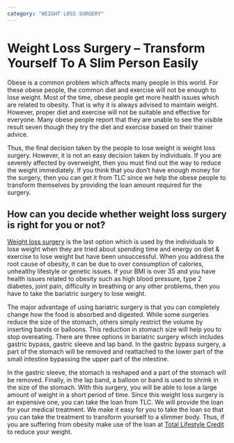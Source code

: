 ```yaml
---
category: "WEIGHT LOSS SURGERY"
---
```


# Weight Loss Surgery – Transform Yourself To A Slim Person Easily

Obese is a common problem which affects many people in this world. For these obese people, the common diet and exercise will not be enough to lose weight. Most of the time, obese people get more health issues which are related to obesity. That is why it is always advised to maintain weight. However, proper diet and exercise will not be suitable and effective for everyone. Many obese people report that they are unable to see the visible result seven though they try the diet and exercise based on their trainer advice.

Thus, the final decision taken by the people to lose weight is weight loss surgery. However, it is not an easy decision taken by individuals. If you are severely affected by overweight, then you must find out the way to reduce the weight immediately. If you think that you don’t have enough money for the surgery, then you can get it from TLC since we help the obese people to transform themselves by providing the loan amount required for the surgery.

## How can you decide whether weight loss surgery is right for you or not?

[Weight loss surgery](https://tlc.com.au/weight-loss-surgery-harmonal-changes/) is the last option which is used by the individuals to lose weight when they are tried about spending time and energy on diet & exercise to lose weight but have been unsuccessful. When you address the root cause of obesity, it can be due to over consumption of calories, unhealthy lifestyle or genetic issues. If your BMI is over 35 and you have health issues related to obesity such as high blood pressure, type 2 diabetes, joint pain, difficulty in breathing or any other problems, then you have to take the bariatric surgery to lose weight.

The major advantage of using bariatric surgery is that you can completely change how the food is absorbed and digested. While some surgeries reduce the size of the stomach, others simply restrict the volume by inserting bands or balloons. This reduction in stomach size will help you to stop overeating. There are three options in bariatric surgery which includes gastric bypass, gastric sleeve and lap band. In the gastric bypass surgery, a part of the stomach will be removed and reattached to the lower part of the small intestine bypassing the upper part of the intestine.

In the gastric sleeve, the stomach is reshaped and a part of the stomach will be removed. Finally, in the lap band, a balloon or band is used to shrink in the size of the stomach. With this surgery, you will be able to lose a large amount of weight in a short period of time. Since this weight loss surgery is an expensive one, you can take the loan from TLC. We will provide the loan for your medical treatment. We make it easy for you to take the loan so that you can take the treatment to transform yourself to a slimmer body. Thus, if you are suffering from obesity make use of the loan at [Total Lifestyle Credit](https://tlc.com.au/) to reduce your weight.
